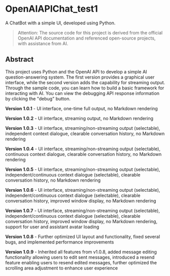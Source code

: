 # OpenAIAPIChat_test1
A ChatBot with a simple UI, developed using Python.

> Attention: The source code for this project is derived from the official OpenAI API documentation and referenced open-source projects, with assistance from AI.

## Abstract
This project uses Python and the OpenAI API to develop a simple AI question-answering system. The first version provides a graphical user interface, while the second version adds the capability for streaming output. Through the sample code, you can learn how to build a basic framework for interacting with AI. You can view the debugging API response information by clicking the "debug" button.


**Version 1.0.1** - UI interface, one-time full output, no Markdown rendering

**Version 1.0.2** - UI interface, streaming output, no Markdown rendering

**Version 1.0.3** - UI interface, streaming/non-streaming output (selectable), independent context dialogue, clearable conversation history, no Markdown rendering

**Version 1.0.4** - UI interface, streaming/non-streaming output (selectable), continuous context dialogue, clearable conversation history, no Markdown rendering

**Version 1.0.5** - UI interface, streaming/non-streaming output (selectable), independent/continuous context dialogue (selectable), clearable conversation history, no Markdown rendering

**Version 1.0.6** - UI interface, streaming/non-streaming output (selectable), independent/continuous context dialogue (selectable), clearable conversation history, improved window display, no Markdown rendering

**Version 1.0.7** - UI interface, streaming/non-streaming output (selectable), independent/continuous context dialogue (selectable), clearable conversation history, improved window display, no Markdown rendering, support for user and assistant avatar loading

**Version 1.0.8** - Further optimized UI layout and functionality, fixed several bugs, and implemented performance improvements

**Version 1.0.9** - Inherited all features from v1.0.8, added message editing functionality allowing users to edit sent messages, introduced a resend feature enabling users to resend edited messages, further optimized the scrolling area adjustment to enhance user experience
